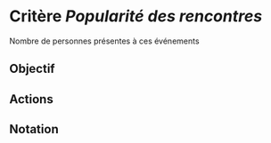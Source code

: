 # Critère *Popularité des rencontres*
Nombre de personnes présentes à ces événements

## Objectif


## Actions


## Notation